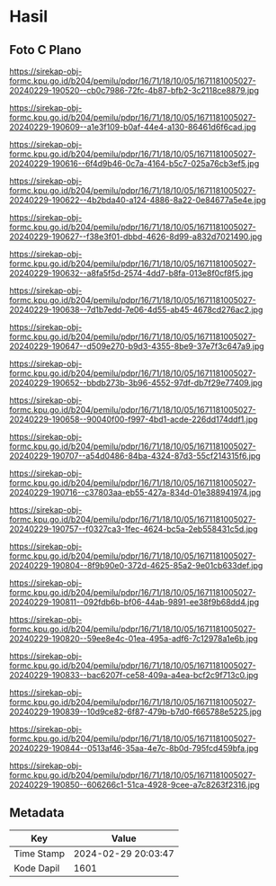 # Hasil

## Foto C Plano

https://sirekap-obj-formc.kpu.go.id/b204/pemilu/pdpr/16/71/18/10/05/1671181005027-20240229-190520--cb0c7986-72fc-4b87-bfb2-3c2118ce8879.jpg

https://sirekap-obj-formc.kpu.go.id/b204/pemilu/pdpr/16/71/18/10/05/1671181005027-20240229-190609--a1e3f109-b0af-44e4-a130-86461d6f6cad.jpg

https://sirekap-obj-formc.kpu.go.id/b204/pemilu/pdpr/16/71/18/10/05/1671181005027-20240229-190616--6f4d9b46-0c7a-4164-b5c7-025a76cb3ef5.jpg

https://sirekap-obj-formc.kpu.go.id/b204/pemilu/pdpr/16/71/18/10/05/1671181005027-20240229-190622--4b2bda40-a124-4886-8a22-0e84677a5e4e.jpg

https://sirekap-obj-formc.kpu.go.id/b204/pemilu/pdpr/16/71/18/10/05/1671181005027-20240229-190627--f38e3f01-dbbd-4626-8d99-a832d7021490.jpg

https://sirekap-obj-formc.kpu.go.id/b204/pemilu/pdpr/16/71/18/10/05/1671181005027-20240229-190632--a8fa5f5d-2574-4dd7-b8fa-013e8f0cf8f5.jpg

https://sirekap-obj-formc.kpu.go.id/b204/pemilu/pdpr/16/71/18/10/05/1671181005027-20240229-190638--7d1b7edd-7e06-4d55-ab45-4678cd276ac2.jpg

https://sirekap-obj-formc.kpu.go.id/b204/pemilu/pdpr/16/71/18/10/05/1671181005027-20240229-190647--d509e270-b9d3-4355-8be9-37e7f3c647a9.jpg

https://sirekap-obj-formc.kpu.go.id/b204/pemilu/pdpr/16/71/18/10/05/1671181005027-20240229-190652--bbdb273b-3b96-4552-97df-db7f29e77409.jpg

https://sirekap-obj-formc.kpu.go.id/b204/pemilu/pdpr/16/71/18/10/05/1671181005027-20240229-190658--90040f00-f997-4bd1-acde-226dd174ddf1.jpg

https://sirekap-obj-formc.kpu.go.id/b204/pemilu/pdpr/16/71/18/10/05/1671181005027-20240229-190707--a54d0486-84ba-4324-87d3-55cf214315f6.jpg

https://sirekap-obj-formc.kpu.go.id/b204/pemilu/pdpr/16/71/18/10/05/1671181005027-20240229-190716--c37803aa-eb55-427a-834d-01e388941974.jpg

https://sirekap-obj-formc.kpu.go.id/b204/pemilu/pdpr/16/71/18/10/05/1671181005027-20240229-190757--f0327ca3-1fec-4624-bc5a-2eb558431c5d.jpg

https://sirekap-obj-formc.kpu.go.id/b204/pemilu/pdpr/16/71/18/10/05/1671181005027-20240229-190804--8f9b90e0-372d-4625-85a2-9e01cb633def.jpg

https://sirekap-obj-formc.kpu.go.id/b204/pemilu/pdpr/16/71/18/10/05/1671181005027-20240229-190811--092fdb6b-bf06-44ab-9891-ee38f9b68dd4.jpg

https://sirekap-obj-formc.kpu.go.id/b204/pemilu/pdpr/16/71/18/10/05/1671181005027-20240229-190820--59ee8e4c-01ea-495a-adf6-7c12978a1e6b.jpg

https://sirekap-obj-formc.kpu.go.id/b204/pemilu/pdpr/16/71/18/10/05/1671181005027-20240229-190833--bac6207f-ce58-409a-a4ea-bcf2c9f713c0.jpg

https://sirekap-obj-formc.kpu.go.id/b204/pemilu/pdpr/16/71/18/10/05/1671181005027-20240229-190839--10d9ce82-6f87-479b-b7d0-f665788e5225.jpg

https://sirekap-obj-formc.kpu.go.id/b204/pemilu/pdpr/16/71/18/10/05/1671181005027-20240229-190844--0513af46-35aa-4e7c-8b0d-795fcd459bfa.jpg

https://sirekap-obj-formc.kpu.go.id/b204/pemilu/pdpr/16/71/18/10/05/1671181005027-20240229-190850--606266c1-51ca-4928-9cee-a7c8263f2316.jpg


## Metadata

| Key        | Value               |
| ---------- | ------------------- |
| Time Stamp | 2024-02-29 20:03:47 |
| Kode Dapil | 1601                |



